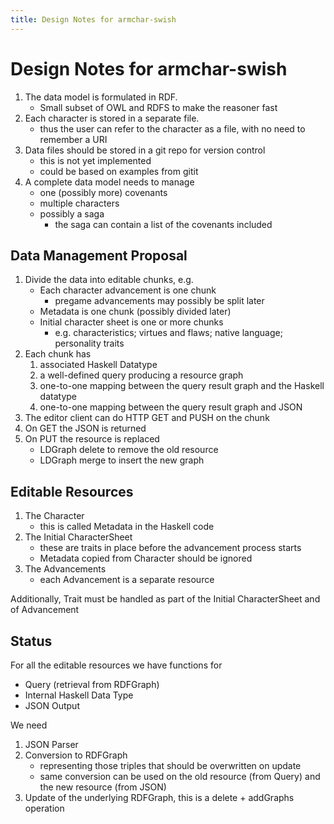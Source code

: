 ```yaml
---
title: Design Notes for armchar-swish
---
```


# Design Notes for armchar-swish

1.  The data model is formulated in RDF.
    + Small subset of OWL and RDFS to make the reasoner fast
2.  Each character is stored in a separate file.
    + thus the user can refer to the character as a file, with no need
      to remember a URI
3.  Data files should be stored in a git repo for version control
    + this is not yet implemented
    + could be based on examples from gitit
4.  A complete data model needs to manage
    + one (possibly more) covenants
    + multiple characters
    + possibly a saga
        + the saga can contain a list of the covenants included


## Data Management Proposal

1.  Divide the data into editable chunks, e.g.
    - Each character advancement is one chunk
        - pregame advancements may possibly be split later
    - Metadata is one chunk (possibly divided later)
    - Initial character sheet is one or more chunks
        - e.g. characteristics; virtues and flaws; native language; personality traits
2.  Each chunk has 
    1. associated Haskell Datatype
    2. a well-defined query producing a resource graph
    3. one-to-one mapping between the query result graph and the Haskell datatype
    3. one-to-one mapping between the query result graph and JSON
3.  The editor client can do HTTP GET and PUSH on the chunk
4.  On GET the JSON is returned
5.  On PUT the resource is replaced
    - LDGraph delete to remove the old resource
    - LDGraph merge to insert the new graph

## Editable Resources

1.  The Character
    - this is called Metadata in the Haskell code
2.  The Initial CharacterSheet
    - these are traits in place before the advancement process starts
    - Metadata copied from Character should be ignored
3.  The Advancements
    - each Advancement is a separate resource

Additionally, Trait must be handled as part of the Initial CharacterSheet
and of Advancement

## Status

For all the editable resources we have functions for

- Query (retrieval from RDFGraph)
- Internal Haskell Data Type
- JSON Output

We need

1.  JSON Parser
2.  Conversion to RDFGraph 
    - representing those triples that should be overwritten on update
    - same conversion can be used on the old resource (from Query)
      and the new resource (from JSON)
3.  Update of the underlying RDFGraph, this is a delete + addGraphs operation
